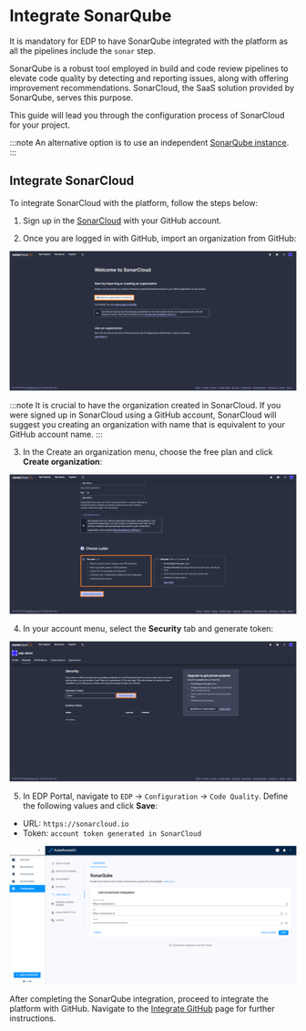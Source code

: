 # Integrate SonarQube

It is mandatory for EDP to have SonarQube integrated with the platform as all the pipelines include the `sonar` step.

SonarQube is a robust tool employed in build and code review pipelines to elevate code quality by detecting and reporting issues, along with offering improvement recommendations. SonarCloud, the SaaS solution provided by SonarQube, serves this purpose.

This guide will lead you through the configuration process of SonarCloud for your project.

:::note
  An alternative option is to use an independent [SonarQube instance](../operator-guide/sonarqube.md).
:::

## Integrate SonarCloud

To integrate SonarCloud with the platform, follow the steps below:

1. Sign up in the [SonarCloud](https://sonarcloud.io) with your GitHub account.

2. Once you are logged in with GitHub, import an organization from GitHub:

  ![Import organization](../assets/quick-start/import_from_github.png "Import organization")

  :::note
    It is crucial to have the organization created in SonarCloud. If you were signed up in SonarCloud using a GitHub account, SonarCloud will suggest you creating an organization with name that is equivalent to your GitHub account name.
  :::

3. In the Create an organization menu, choose the free plan and click **Create organization**:

  ![Create organization](../assets/quick-start/free_plan.png "Choose plan")

4. In your account menu, select the **Security** tab and generate token:

  ![Create organization](../assets/quick-start/generate_token.png "Generate token")

5. In EDP Portal, navigate to `EDP` -> `Configuration` -> `Code Quality`. Define the following values and click **Save**:

  * URL: `https://sonarcloud.io`
  * Token: `account token generated in SonarCloud`

  ![SonarQube integration](../assets/quick-start/sonarqube_integrated.png "SonarQube integration")

After completing the SonarQube integration, proceed to integrate the platform with GitHub. Navigate to the [Integrate GitHub](integrate-github.md) page for further instructions.

